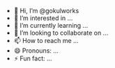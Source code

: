 - 👋 Hi, I’m @gokulworks
- 👀 I’m interested in ...
- 🌱 I’m currently learning ...
- 💞️ I’m looking to collaborate on ...
- 📫 How to reach me ...
- 😄 Pronouns: ...
- ⚡ Fun fact: ...

<!---
gokulworks/gokulworks is a ✨ special ✨ repository because its `README.md` (this file) appears on your GitHub profile.
You can click the Preview link to take a look at your changes.
--->
